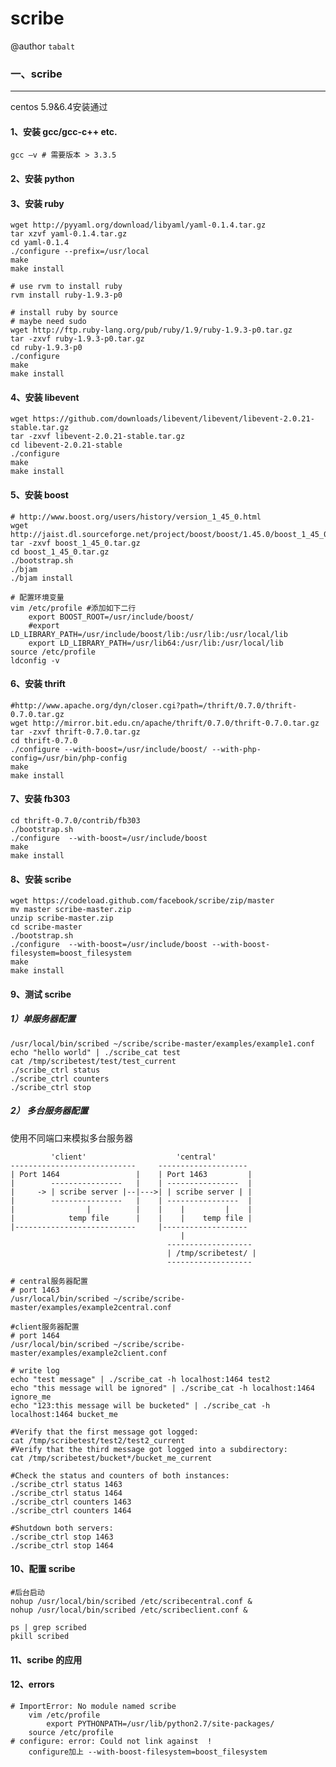 # scribe
@author `tabalt`

### 一、scribe

----------

centos 5.9&6.4安装通过

#### 1、安装 gcc/gcc-c++ etc. 

    gcc –v # 需要版本 > 3.3.5

#### 2、安装 python
    
    



#### 3、安装 ruby
    
    wget http://pyyaml.org/download/libyaml/yaml-0.1.4.tar.gz
    tar xzvf yaml-0.1.4.tar.gz
    cd yaml-0.1.4
    ./configure --prefix=/usr/local
    make
    make install

    # use rvm to install ruby
    rvm install ruby-1.9.3-p0

    # install ruby by source
    # maybe need sudo
    wget http://ftp.ruby-lang.org/pub/ruby/1.9/ruby-1.9.3-p0.tar.gz
    tar -zxvf ruby-1.9.3-p0.tar.gz
    cd ruby-1.9.3-p0
    ./configure
    make
    make install
    
#### 4、安装 libevent

    wget https://github.com/downloads/libevent/libevent/libevent-2.0.21-stable.tar.gz
    tar -zxvf libevent-2.0.21-stable.tar.gz
    cd libevent-2.0.21-stable
    ./configure
    make
    make install


#### 5、安装 boost

    # http://www.boost.org/users/history/version_1_45_0.html
    wget http://jaist.dl.sourceforge.net/project/boost/boost/1.45.0/boost_1_45_0.tar.gz
    tar -zxvf boost_1_45_0.tar.gz
    cd boost_1_45_0.tar.gz
    ./bootstrap.sh
    ./bjam
    ./bjam install

    # 配置环境变量
    vim /etc/profile #添加如下二行 
        export BOOST_ROOT=/usr/include/boost/
        #export LD_LIBRARY_PATH=/usr/include/boost/lib:/usr/lib:/usr/local/lib
        export LD_LIBRARY_PATH=/usr/lib64:/usr/lib:/usr/local/lib
    source /etc/profile
    ldconfig -v



#### 6、安装 thrift

    #http://www.apache.org/dyn/closer.cgi?path=/thrift/0.7.0/thrift-0.7.0.tar.gz 
    wget http://mirror.bit.edu.cn/apache/thrift/0.7.0/thrift-0.7.0.tar.gz
    tar -zxvf thrift-0.7.0.tar.gz
    cd thrift-0.7.0
    ./configure --with-boost=/usr/include/boost/ --with-php-config=/usr/bin/php-config
    make
    make install

#### 7、安装 fb303

    cd thrift-0.7.0/contrib/fb303
    ./bootstrap.sh
    ./configure  --with-boost=/usr/include/boost
    make
    make install 

#### 8、安装 scribe

    wget https://codeload.github.com/facebook/scribe/zip/master
    mv master scribe-master.zip
    unzip scribe-master.zip
    cd scribe-master
    ./bootstrap.sh
    ./configure  --with-boost=/usr/include/boost --with-boost-filesystem=boost_filesystem 
    make
    make install

#### 9、测试 scribe

##### 1）单服务器配置

    /usr/local/bin/scribed ~/scribe/scribe-master/examples/example1.conf
    echo "hello world" | ./scribe_cat test
    cat /tmp/scribetest/test/test_current
    ./scribe_ctrl status
    ./scribe_ctrl counters
    ./scribe_ctrl stop
    


##### 2） 多台服务器配置

使用不同端口来模拟多台服务器

             'client'                    'central'
    ----------------------------     --------------------
    | Port 1464                 |    | Port 1463         |
    |        ----------------   |    | ----------------  |
    |     -> | scribe server |--|--->| | scribe server | |
    |        ----------------   |    | ----------------  |
    |                |          |    |    |         |    |
    |            temp file      |    |    |    temp file |
    |---------------------------     |-------------------
                                          |
                                       -------------------
                                       | /tmp/scribetest/ |
                                       -------------------

    # central服务器配置
	# port 1463	
    /usr/local/bin/scribed ~/scribe/scribe-master/examples/example2central.conf
    
    #client服务器配置
	# port 1464
    /usr/local/bin/scribed ~/scribe/scribe-master/examples/example2client.conf

    # write log
    echo "test message" | ./scribe_cat -h localhost:1464 test2
    echo "this message will be ignored" | ./scribe_cat -h localhost:1464 ignore_me
    echo "123:this message will be bucketed" | ./scribe_cat -h localhost:1464 bucket_me 

    #Verify that the first message got logged:
    cat /tmp/scribetest/test2/test2_current
    #Verify that the third message got logged into a subdirectory:
    cat /tmp/scribetest/bucket*/bucket_me_current 

    #Check the status and counters of both instances:
    ./scribe_ctrl status 1463
    ./scribe_ctrl status 1464
    ./scribe_ctrl counters 1463
    ./scribe_ctrl counters 1464

    #Shutdown both servers:
    ./scribe_ctrl stop 1463
    ./scribe_ctrl stop 1464  



#### 10、配置 scribe

    #后台启动
    nohup /usr/local/bin/scribed /etc/scribecentral.conf &
    nohup /usr/local/bin/scribed /etc/scribeclient.conf &

    ps | grep scribed
    pkill scribed


#### 11、scribe 的应用

    


#### 12、errors

    # ImportError: No module named scribe
        vim /etc/profile
            export PYTHONPATH=/usr/lib/python2.7/site-packages/
        source /etc/profile
    # configure: error: Could not link against  !
        configure加上 --with-boost-filesystem=boost_filesystem

